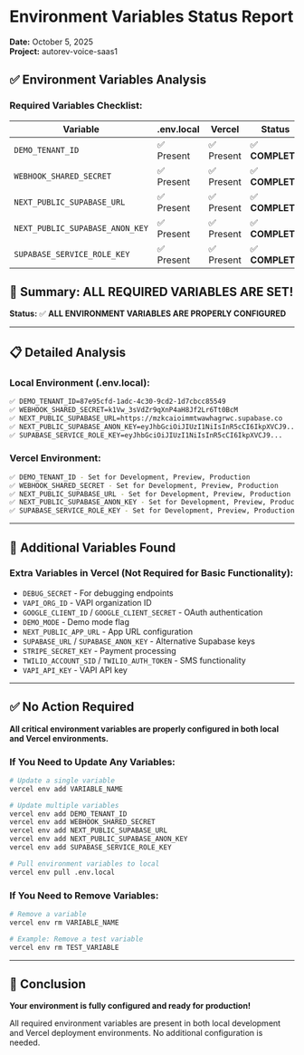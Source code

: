 # Environment Variables Status Report

**Date:** October 5, 2025  
**Project:** autorev-voice-saas1

## ✅ **Environment Variables Analysis**

### **Required Variables Checklist:**

| Variable | .env.local | Vercel | Status |
|----------|------------|--------|---------|
| `DEMO_TENANT_ID` | ✅ Present | ✅ Present | ✅ **COMPLETE** |
| `WEBHOOK_SHARED_SECRET` | ✅ Present | ✅ Present | ✅ **COMPLETE** |
| `NEXT_PUBLIC_SUPABASE_URL` | ✅ Present | ✅ Present | ✅ **COMPLETE** |
| `NEXT_PUBLIC_SUPABASE_ANON_KEY` | ✅ Present | ✅ Present | ✅ **COMPLETE** |
| `SUPABASE_SERVICE_ROLE_KEY` | ✅ Present | ✅ Present | ✅ **COMPLETE** |

## 🎯 **Summary: ALL REQUIRED VARIABLES ARE SET!**

**Status:** ✅ **ALL ENVIRONMENT VARIABLES ARE PROPERLY CONFIGURED**

---

## 📋 **Detailed Analysis**

### **Local Environment (.env.local):**
```bash
✅ DEMO_TENANT_ID=87e95cfd-1adc-4c30-9cd2-1d7cbcc85549
✅ WEBHOOK_SHARED_SECRET=k1Vw_3sVdZr9qXnP4aH8Jf2Lr6Tt0BcM
✅ NEXT_PUBLIC_SUPABASE_URL=https://mzkcaioimmtwawhagrwc.supabase.co
✅ NEXT_PUBLIC_SUPABASE_ANON_KEY=eyJhbGciOiJIUzI1NiIsInR5cCI6IkpXVCJ9...
✅ SUPABASE_SERVICE_ROLE_KEY=eyJhbGciOiJIUzI1NiIsInR5cCI6IkpXVCJ9...
```

### **Vercel Environment:**
```bash
✅ DEMO_TENANT_ID - Set for Development, Preview, Production
✅ WEBHOOK_SHARED_SECRET - Set for Development, Preview, Production  
✅ NEXT_PUBLIC_SUPABASE_URL - Set for Development, Preview, Production
✅ NEXT_PUBLIC_SUPABASE_ANON_KEY - Set for Development, Preview, Production
✅ SUPABASE_SERVICE_ROLE_KEY - Set for Development, Preview, Production
```

---

## 🚀 **Additional Variables Found**

### **Extra Variables in Vercel (Not Required for Basic Functionality):**
- `DEBUG_SECRET` - For debugging endpoints
- `VAPI_ORG_ID` - VAPI organization ID
- `GOOGLE_CLIENT_ID` / `GOOGLE_CLIENT_SECRET` - OAuth authentication
- `DEMO_MODE` - Demo mode flag
- `NEXT_PUBLIC_APP_URL` - App URL configuration
- `SUPABASE_URL` / `SUPABASE_ANON_KEY` - Alternative Supabase keys
- `STRIPE_SECRET_KEY` - Payment processing
- `TWILIO_ACCOUNT_SID` / `TWILIO_AUTH_TOKEN` - SMS functionality
- `VAPI_API_KEY` - VAPI API key

---

## ✅ **No Action Required**

**All critical environment variables are properly configured in both local and Vercel environments.**

### **If You Need to Update Any Variables:**

```bash
# Update a single variable
vercel env add VARIABLE_NAME

# Update multiple variables
vercel env add DEMO_TENANT_ID
vercel env add WEBHOOK_SHARED_SECRET
vercel env add NEXT_PUBLIC_SUPABASE_URL
vercel env add NEXT_PUBLIC_SUPABASE_ANON_KEY
vercel env add SUPABASE_SERVICE_ROLE_KEY

# Pull environment variables to local
vercel env pull .env.local
```

### **If You Need to Remove Variables:**

```bash
# Remove a variable
vercel env rm VARIABLE_NAME

# Example: Remove a test variable
vercel env rm TEST_VARIABLE
```

---

## 🎯 **Conclusion**

**Your environment is fully configured and ready for production!** 

All required environment variables are present in both local development and Vercel deployment environments. No additional configuration is needed.
